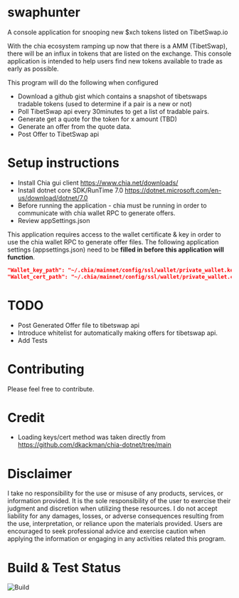 # swaphunter
A console application for snooping new $xch tokens listed on TibetSwap.io

With the chia ecosystem ramping up now that there is a AMM (TibetSwap), there will be an influx in tokens that are listed on the exchange. This console application is intended to help users find new tokens available to trade as early as possible. 

This program will do the following when configured
- Download a github gist which contains a snapshot of tibetswaps tradable tokens (used to determine if a pair is a new or not)
- Poll TibetSwap api every 30minutes to get a list of tradable pairs.
- Generate get a quote for the token for x amount (TBD)
- Generate an offer from the quote data.
- Post Offer to TibetSwap api

# Setup instructions
- Install Chia gui client https://www.chia.net/downloads/
- Install dotnet core SDK/RunTime 7.0 https://dotnet.microsoft.com/en-us/download/dotnet/7.0
- Before running the application - chia must be running in order to communicate with chia wallet RPC to generate offers.
- Review appSettings.json

This application requires access to the wallet certificate & key in order to use the chia wallet RPC to generate offer files. The following application settings (appsettings.json) need to be **filled in before this application will function**.

```json
"Wallet_key_path": "~/.chia/mainnet/config/ssl/wallet/private_wallet.key OR c:\\Users\\<YOURNAME>\\chia\\mainnet\\config\\ssl\\wallet\\private_wallet.key",
"Wallet_cert_path": "~/.chia/mainnet/config/ssl/wallet/private_wallet.crt  OR c:\\Users\\<YOURNAME>\\chia\\mainnet\\config\\ssl\\wallet\\private_wallet.crt"
 ```

# TODO #
- Post Generated Offer file to tibetswap api
- Introduce whitelist for automatically making offers for tibetswap api.
- Add Tests

# Contributing
Please feel free to contribute.

# Credit
- Loading keys/cert method was taken directly from https://github.com/dkackman/chia-dotnet/tree/main

# Disclaimer
I take no responsibility for the use or misuse of any products, services, or information provided. It is the sole responsibility of the user to exercise their judgment and discretion when utilizing these resources. I do not accept liability for any damages, losses, or adverse consequences resulting from the use, interpretation, or reliance upon the materials provided. Users are encouraged to seek professional advice and exercise caution when applying the information or engaging in any activities related this program.

# Build & Test Status
![Build](https://github.com/kevinonfrontend/swaphunter/actions/workflows/build_and_test.yml/badge.svg)

